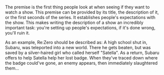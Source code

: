 The premise is the first thing people look at when seeing if they want to watch a show. This premise can be provided by its title, the description of it, or the first seconds of the series. It establishes people's expectations with the show. This makes writing the description of a show an incredibly important task: you're setting up people's expectations, if it's done wrong, you'll ruin it.

As an example, Re:Zero should be described as:
    A high school shut in, Subaru, was teleported into a new world. There he gets beaten, but was saved by a silver-haired girl who called herself "Satella". As a return, Subaru offers to help Satella help her lost badge. When they've traced down where the badge could've gone, an enemy appears, then immediately slaughtered them...
